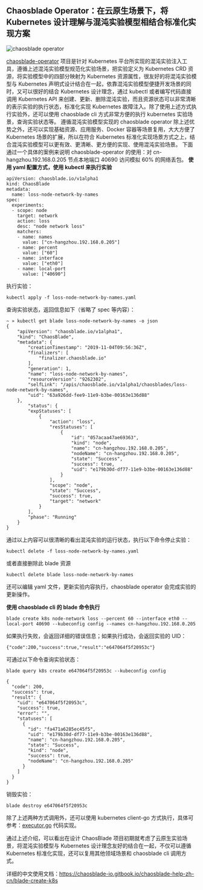 ## Chaosblade Operator：在云原生场景下，将 Kubernetes 设计理解与混沌实验模型相结合标准化实现方案 

![chaosblade operator](https://user-images.githubusercontent.com/3992234/72435800-ed7c5200-37d9-11ea-9224-359d1d9103cb.png)

[chaosblade-operator](https://github.com/chaosblade-io/chaosblade-operator) 项目是针对 Kubernetes 平台所实现的混沌实验注入工具，遵循上述混沌实验模型规范化实验场景，把实验定义为 Kubernetes CRD 资源，将实验模型中的四部分映射为 Kubernetes 资源属性，很友好的将混沌实验模型与 Kubernetes 声明式设计结合在一起，依靠混沌实验模型便捷开发场景的同时，又可以很好的结合 Kubernetes 设计理念，通过 kubectl 或者编写代码直接调用 Kubernetes API 来创建、更新、删除混沌实验，而且资源状态可以非常清晰的表示实验的执行状态，标准化实现 Kubernetes 故障注入。除了使用上述方式执行实验外，还可以使用 chaosblade cli 方式非常方便的执行 kubernetes 实验场景，查询实验状态等。
遵循混沌实验模型实现的 chaosblade operator 除上述优势之外，还可以实现基础资源、应用服务、Docker 容器等场景复用，大大方便了 Kubernetes 场景的扩展，所以在符合 Kubernetes 标准化实现场景方式之上，结合混沌实验模型可以更有效、更清晰、更方便的实现、使用混沌实验场景。
下面通过一个具体的案例来说明 chaosblade-operator 的使用：对 cn-hangzhou.192.168.0.205 节点本地端口 40690 访问模拟 60% 的网络丢包。
**使用 yaml 配置方式，使用 kubectl 来执行实验**
```
apiVersion: chaosblade.io/v1alpha1
kind: ChaosBlade
metadata:
  name: loss-node-network-by-names
spec:
  experiments:
  - scope: node
    target: network
    action: loss
    desc: "node network loss"
    matchers:
    - name: names
      value: ["cn-hangzhou.192.168.0.205"]
    - name: percent
      value: ["60"]
    - name: interface
      value: ["eth0"]
    - name: local-port
      value: ["40690"]
```
执行实验：
```
kubectl apply -f loss-node-network-by-names.yaml
```
查询实验状态，返回信息如下（省略了 spec 等内容）：
```
~ » kubectl get blade loss-node-network-by-names -o json                                                            
{
    "apiVersion": "chaosblade.io/v1alpha1",
    "kind": "ChaosBlade",
    "metadata": {
        "creationTimestamp": "2019-11-04T09:56:36Z",
        "finalizers": [
            "finalizer.chaosblade.io"
        ],
        "generation": 1,
        "name": "loss-node-network-by-names",
        "resourceVersion": "9262302",
        "selfLink": "/apis/chaosblade.io/v1alpha1/chaosblades/loss-node-network-by-names",
        "uid": "63a926dd-fee9-11e9-b3be-00163e136d88"
    },
        "status": {
        "expStatuses": [
            {
                "action": "loss",
                "resStatuses": [
                    {
                        "id": "057acaa47ae69363",
                        "kind": "node",
                        "name": "cn-hangzhou.192.168.0.205",
                        "nodeName": "cn-hangzhou.192.168.0.205",
                        "state": "Success",
                        "success": true,
                        "uid": "e179b30d-df77-11e9-b3be-00163e136d88"
                    }
                ],
                "scope": "node",
                "state": "Success",
                "success": true,
                "target": "network"
            }
        ],
        "phase": "Running"
    }
}
```
通过以上内容可以很清晰的看出混沌实验的运行状态，执行以下命令停止实验：
```
kubectl delete -f loss-node-network-by-names.yaml
```
或者直接删除此 blade 资源
```
kubectl delete blade loss-node-network-by-names
```
还可以编辑 yaml 文件，更新实验内容执行，chaosblade operator 会完成实验的更新操作。

**使用 chaosblade cli 的 blade 命令执行**
```
blade create k8s node-network loss --percent 60 --interface eth0 --local-port 40690 --kubeconfig config --names cn-hangzhou.192.168.0.205
```
如果执行失败，会返回详细的错误信息；如果执行成功，会返回实验的 UID：
```
{"code":200,"success":true,"result":"e647064f5f20953c"}
```
可通过以下命令查询实验状态：
```
blade query k8s create e647064f5f20953c --kubeconfig config

{
  "code": 200,
  "success": true,
  "result": {
    "uid": "e647064f5f20953c",
    "success": true,
    "error": "",
    "statuses": [
      {
        "id": "fa471a6285ec45f5",
        "uid": "e179b30d-df77-11e9-b3be-00163e136d88",
        "name": "cn-hangzhou.192.168.0.205",
        "state": "Success",
        "kind": "node",
        "success": true,
        "nodeName": "cn-hangzhou.192.168.0.205"
      }
    ]
  }
}
```
销毁实验：
```
blade destroy e647064f5f20953c
```
除了上述两种方式调用外，还可以使用 kubernetes client-go 方式执行，具体可参考：[executor.go](https://github.com/chaosblade-io/chaosblade/blob/master/exec/kubernetes/executor.go) 代码实现。

通过上述介绍，可以看出在设计 ChaosBlade 项目初期就考虑了云原生实验场景，将混沌实验模型与 Kubernetes 设计理念友好的结合在一起，不仅可以遵循 Kubernetes 标准化实现，还可以复用其他领域场景和 chaosblade cli 调用方式。

详细的中文使用文档：https://chaosblade-io.gitbook.io/chaosblade-help-zh-cn/blade-create-k8s
